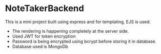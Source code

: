 # NoteTakerBackend
This is a mini project built using express and for templating, EJS is used. 
- The rendering is happening completely at the server side.
- Used JWT for token encryption
- Password is being encrypted using bcrypt before storing it in database.
- Database used is MongoDb

